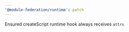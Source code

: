```yaml
---
'@module-federation/runtime': patch
---
```


Ensured createScript runtime hook always receives `attrs`
